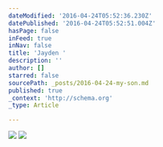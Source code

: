 ```yaml
---
dateModified: '2016-04-24T05:52:36.230Z'
datePublished: '2016-04-24T05:52:51.004Z'
hasPage: false
inFeed: true
inNav: false
title: 'Jayden '
description: ''
author: []
starred: false
sourcePath: _posts/2016-04-24-my-son.md
published: true
_context: 'http://schema.org'
_type: Article

---
```

![](https://s3-us-west-2.amazonaws.com/the-grid-img/p/76b40e195f9c8e70ee11fb6a62da68a37f0ceb27.jpg)
![](https://s3-us-west-2.amazonaws.com/the-grid-img/p/0ce182326ed614dc3e1ec0933bb1909e942a9d35.jpg)